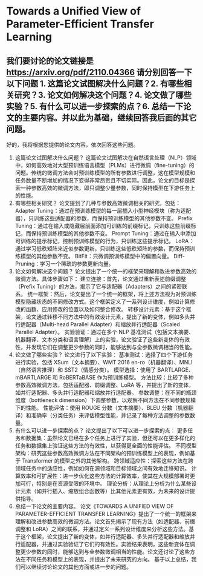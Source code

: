 # Towards a Unified View of Parameter-Efficient Transfer Learning

## 我们要讨论的论文链接是 https://arxiv.org/pdf/2110.04366 请分别回答一下以下问题 1. 这篇论文试图解决什么问题？2. 有哪些相关研究？3. 论文如何解决这个问题？4. 论文做了哪些实验？5. 有什么可以进一步探索的点？6. 总结一下论文的主要内容。并以此为基础，继续回答我后面的其它问题。

好的，我将根据您提供的论文内容，依次回答这些问题。

1. 这篇论文试图解决什么问题？
   这篇论文试图解决在自然语言处理（NLP）领域中，如何高效地对大型预训练语言模型（PLMs）进行微调（fine-tuning）的问题。传统的微调方法会对预训练模型的所有参数进行调整，这在模型规模和任务数量不断增加的情况下变得非常昂贵且不切实际。因此，论文的目标是探索一种参数高效的微调方法，即只调整少量参数，同时保持模型在下游任务上的性能。
2. 有哪些相关研究？
   论文提到了几种与参数高效微调相关的研究，包括：
   Adapter Tuning：通过在预训练模型的每一层插入小型神经模块（称为适配器），只训练这些适配器的参数，而保持预训练模型的其他参数不变。
   Prefix Tuning：通过在输入或隐藏层前面添加可训练的前缀标记，只训练这些前缀标记，而保持预训练模型的其他参数不变。
   Prompt Tuning：通过在输入中添加可训练的提示标记，控制预训练模型的行为，只训练这些提示标记。
   LoRA：通过学习低秩矩阵来近似参数更新，只训练这些低秩矩阵的参数，而保持预训练模型的其他参数不变。
   BitFit：只微调预训练模型中的偏置向量。
   Diff-Pruning：学习一个稀疏的参数更新向量。
3. 论文如何解决这个问题？
   论文提出了一个统一的框架来理解和改进参数高效的微调方法。具体步骤如下：
   建立连接：首先，论文通过重新表述前缀调整（Prefix Tuning）的方法，揭示了它与适配器（Adapters）之间的紧密联系。
   统一框架：然后，论文提出了一个统一的框架，将上述方法视为对预训练模型隐藏状态的不同修改方式。这个框架定义了一系列设计维度，例如计算修改的函数、应用修改的位置以及如何整合修改。
   转移设计元素：基于这个框架，论文通过转移不同方法中的有效设计元素，提出了新的变体，例如多头并行适配器（Multi-head Parallel Adapter）和缩放并行适配器（Scaled Parallel Adapter）。
   实验验证：通过在多个 NLP 基准测试（包括文本摘要、机器翻译、文本分类和语言理解）上的实验，论文验证了这些新变体的有效性，并发现它们在调整更少参数的同时，能够达到与全参数微调相当的性能。
4. 论文做了哪些实验？
   论文进行了以下实验：
   基准测试：选择了四个下游任务进行实验，包括 XSum（文本摘要）、WMT 2016 en-ro（机器翻译）、MNLI（自然语言推理）和 SST2（情感分类）。
   模型选择：使用了 BARTLARGE、mBARTLARGE 和 RoBERTaBASE 作为预训练模型。
   方法比较：比较了多种参数高效微调方法，包括适配器、前缀调整、LoRA 等，并提出了新的变体，如并行适配器、多头并行适配器和缩放并行适配器。
   参数调整：在不同的瓶颈维度（bottleneck dimension）下调整参数，以观察不同方法在不同参数规模下的性能。
   性能评估：使用 ROUGE 分数（文本摘要）、BLEU 分数（机器翻译）和准确率（分类任务）来评估模型性能，并记录了每种方法调整的参数数量。
5. 有什么可以进一步探索的点？
   论文提出了以下可以进一步探索的点：
   更多任务和数据集：虽然论文已经在多个任务上进行了实验，但还可以在更多样化的任务和数据集上验证这些方法的有效性，以获得更全面的性能评估。
   不同模型架构：研究这些参数高效微调方法在不同架构的预训练模型上的表现，例如基于 Transformer 的模型之外的其他架构。
   跨领域适应性：探索这些方法在跨领域任务中的适应性，例如如何在源领域和目标领域之间有效地迁移知识。
   计算效率和可扩展性：进一步优化这些方法的计算效率，使其在大规模部署时更加可行，特别是在资源受限的环境中。
   理论分析：从理论上分析为什么某些设计元素（如并行插入、缩放组合函数等）比其他元素更有效，为未来的设计提供指导。
6. 总结一下论文的主要内容。
   论文《TOWARDS A UNIFIED VIEW OF PARAMETER-EFFICIENT TRANSFER LEARNING》提出了一个统一的框架来理解和改进参数高效的微调方法。论文首先揭示了现有方法（如适配器、前缀调整和 LoRA）之间的联系，并通过定义一系列设计维度来分析这些方法。基于这个框架，论文提出了新的变体，如并行适配器、多头并行适配器和缩放并行适配器，并通过实验验证了它们的有效性。实验结果表明，这些新变体在调整更少参数的同时，能够达到与全参数微调相当的性能。论文还讨论了这些方法在不同任务和模型上的表现，并提出了未来研究的方向。
   基于以上总结，我们可以继续讨论论文的其他方面或进一步的问题。
